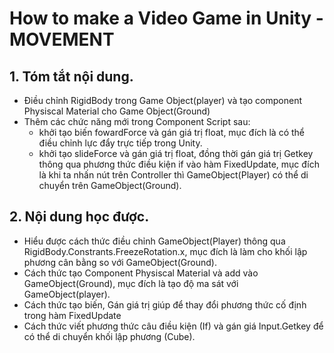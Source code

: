# How to make a Video Game in Unity - MOVEMENT
## 1. Tóm tắt nội dung.
- Điều chỉnh RigidBody trong Game Object(player) và tạo component Physiscal Material cho Game Object(Ground)
- Thêm các chức năng mới trong Component Script sau:
    * khởi tạo biến fowardForce và gán giá trị float, mục đích là có thể điều chỉnh lực đẩy trực tiếp trong Unity.
    * khởi tạo slideForce và gán giá trị float, đồng thời gán giá trị Getkey thông qua phương thức điều kiện if vào hàm FixedUpdate, mục đích là khi ta nhấn nút trên Controller thì GameObject(Player) có thể di chuyển trên GameObject(Ground).
## 2. Nội dung học được.
- Hiểu được cách thức điều chỉnh GameObject(Player) thông qua RigidBody.Constrants.FreezeRotation.x, mục đích là làm cho khối lập phương cân bằng so với GameObject(Ground).
- Cách thức tạo Component Physiscal Material và add vào GameObject(Ground), mục đích là tạo độ ma sát với GameObject(player).
- Cách thức tạo biến, Gán giá trị giúp để thay đổi phương thức cố định trong hàm FixedUpdate
- Cách thức viết phương thức câu điều kiện (If) và gán giá Input.Getkey để có thể di chuyển khối lập phương (Cube).